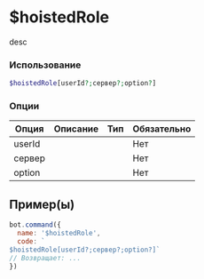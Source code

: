 # $hoistedRole
desc
### Использование
```php
$hoistedRole[userId?;сервер?;option?]
```

### Опции

| Опция | Описание | Тип | Обязательно |
|--------|-------------|------|----------|
| userId |  |  | Нет | 
| сервер |  |  | Нет | 
| option |  |  | Нет |
## Пример(ы)

```javascript
bot.command({
  name: '$hoistedRole',
  code: `
$hoistedRole[userId?;сервер?;option?]`
// Возвращает: ...
})
```
